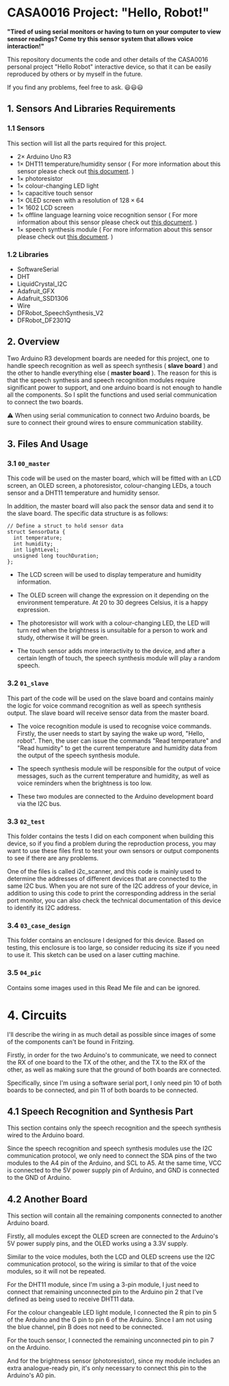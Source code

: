 # CASA0016 Project: "Hello, Robot!"

**"Tired of using serial monitors or having to turn on your computer to view sensor readings? Come try this sensor system that allows voice interaction!"**

This repository documents the code and other details of the CASA0016 personal project "Hello Robot" interactive device, so that it can be easily reproduced by others or by myself in the future.

If you find any problems, feel free to ask. :smiley::smiley::smiley:

## 1. Sensors And Libraries Requirements

### 1.1 Sensors
This section will list all the parts required for this project.

- $2 \times$ Arduino Uno R3
- $1 \times$ DHT11 temperature/humidity sensor ( For more information about this sensor please check out [this document](https://components101.com/sensors/dht11-temperature-sensor). )
- $1 \times$ photoresistor
- $1 \times$ colour-changing LED light
- $1 \times$ capacitive touch sensor
- $1 \times$ OLED screen with a resolution of $128\times 64$
- $1 \times$ 1602 LCD screen
- $1 \times$ offline language learning voice recognition sensor ( For more information about this sensor please check out [this document](https://wiki.dfrobot.com/SKU_SEN0539-EN_Gravity_Voice_Recognition_Module_I2C_UART). )
- $1 \times$ speech synthesis module ( For more information about this sensor please check out [this document](https://wiki.dfrobot.com/Gravity_Speech_Synthesis_Module_V2_SKU_DFR0760). )


### 1.2 Libraries
- SoftwareSerial
- DHT
- LiquidCrystal_I2C
- Adafruit_GFX
- Adafruit_SSD1306
- Wire
- DFRobot_SpeechSynthesis_V2
- DFRobot_DF2301Q

## 2. Overview

Two Arduino R3 development boards are needed for this project, one to handle speech recognition as well as speech synthesis ( **slave board** ) and the other to handle everything else ( **master board** ). The reason for this is that the speech synthesis and speech recognition modules require significant power to support, and one arduino board is not enough to handle all the components. So I split the functions and used serial communication to connect the two boards.

:warning: When using serial communication to connect two Arduino boards, be sure to connect their ground wires to ensure communication stability.

## 3. Files And Usage

### 3.1 `00_master`

This code will be used on the master board, which will be fitted with an LCD screen, an OLED screen, a photoresistor, colour-changing LEDs, a touch sensor and a DHT11 temperature and humidity sensor.

In addition, the master board will also pack the sensor data and send it to the slave board. The specific data structure is as follows:

```
// Define a struct to hold sensor data
struct SensorData {
  int temperature;
  int humidity;
  int lightLevel;
  unsigned long touchDuration;
};
```

- The LCD screen will be used to display temperature and humidity information.

- The OLED screen will change the expression on it depending on the environment temperature. At 20 to 30 degrees Celsius, it is a happy expression.

- The photoresistor will work with a colour-changing LED, the LED will turn red when the brightness is unsuitable for a person to work and study, otherwise it will be green.

- The touch sensor adds more interactivity to the device, and after a certain length of touch, the speech synthesis module will play a random speech.

### 3.2 `01_slave`

This part of the code will be used on the slave board and contains mainly the logic for voice command recognition as well as speech synthesis output. The slave board will receive sensor data from the master board.

- The voice recognition module is used to recognise voice commands. Firstly, the user needs to start by saying the wake up word, "Hello, robot". Then, the user can issue the commands "Read temperature" and "Read humidity" to get the current temperature and humidity data from the output of the speech synthesis module.

- The speech synthesis module will be responsible for the output of voice messages, such as the current temperature and humidity, as well as voice reminders when the brightness is too low.

- These two modules are connected to the Arduino development board via the I2C bus.

### 3.3 `02_test`
This folder contains the tests I did on each component when building this device, so if you find a problem during the reproduction process, you may want to use these files first to test your own sensors or output components to see if there are any problems.

One of the files is called i2c_scanner, and this code is mainly used to determine the addresses of different devices that are connected to the same I2C bus. When you are not sure of the I2C address of your device, in addition to using this code to print the corresponding address in the serial port monitor, you can also check the technical documentation of this device to identify its I2C address.

### 3.4 `03_case_design`
This folder contains an enclosure I designed for this device. Based on testing, this enclosure is too large, so consider reducing its size if you need to use it. This sketch can be used on a laser cutting machine.

### 3.5 `04_pic`
Contains some images used in this Read Me file and can be ignored.

# 4. Circuits

I'll describe the wiring in as much detail as possible since images of some of the components can't be found in Fritzing.

Firstly, in order for the two Arduino's to communicate, we need to connect the RX of one board to the TX of the other, and the TX to the RX of the other, as well as making sure that the ground of both boards are connected.

Specifically, since I'm using a software serial port, I only need pin 10 of both boards to be connected, and pin 11 of both boards to be connected.

## 4.1 Speech Recognition and Synthesis Part
This section contains only the speech recognition and the speech synthesis wired to the Arduino board.

Since the speech recognition and speech synthesis modules use the I2C communication protocol, we only need to connect the SDA pins of the two modules to the A4 pin of the Arduino, and SCL to A5. At the same time, VCC is connected to the 5V power supply pin of Arduino, and GND is connected to the GND of Arduino.

## 4.2 Another Board
This section will contain all the remaining components connected to another Arduino board.

Firstly, all modules except the OLED screen are connected to the Arduino's 5V power supply pins, and the OLED works using a 3.3V supply.

Similar to the voice modules, both the LCD and OLED screens use the I2C communication protocol, so the wiring is similar to that of the voice modules, so it will not be repeated.

For the DHT11 module, since I'm using a 3-pin module, I just need to connect that remaining unconnected pin to the Arduino pin 2 that I've defined as being used to receive DHT11 data.

For the colour changeable LED light module, I connected the R pin to pin 5 of the Arduino and the G pin to pin 6 of the Arduino. Since I am not using the blue channel, pin B does not need to be connected.

For the touch sensor, I connected the remaining unconnected pin to pin 7 on the Arduino.

And for the brightness sensor (photoresistor), since my module includes an extra analogue-ready pin, it's only necessary to connect this pin to the Arduino's A0 pin.


